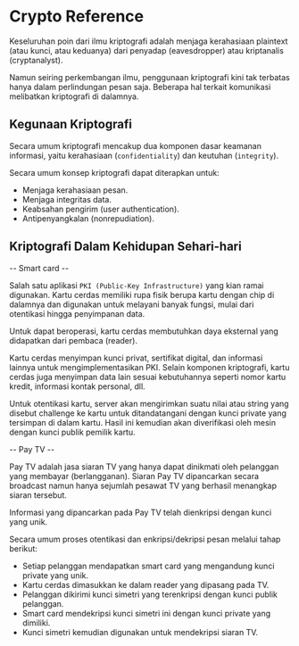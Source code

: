 # Crypto Reference

Keseluruhan poin dari ilmu kriptografi adalah menjaga kerahasiaan plaintext (atau kunci, atau keduanya) dari penyadap (eavesdropper) atau kriptanalis (cryptanalyst).

Namun seiring perkembangan ilmu, penggunaan kriptografi kini tak terbatas hanya dalam perlindungan pesan saja. Beberapa hal terkait komunikasi melibatkan kriptografi di dalamnya. 

## Kegunaan Kriptografi

Secara umum kriptografi mencakup dua komponen dasar keamanan informasi, yaitu kerahasiaan (`confidentiality`) dan keutuhan (`integrity`).

Secara umum konsep kriptografi dapat diterapkan untuk:

* Menjaga kerahasiaan pesan.
* Menjaga integritas data.
* Keabsahan pengirim (user authentication).
* Antipenyangkalan (nonrepudiation).

## Kriptografi Dalam Kehidupan Sehari-hari

-- Smart card --

Salah satu aplikasi `PKI (Public-Key Infrastructure)` yang kian ramai digunakan. Kartu cerdas memiliki rupa fisik berupa kartu dengan chip di dalamnya dan digunakan untuk melayani banyak fungsi, mulai dari otentikasi hingga penyimpanan data.

Untuk dapat beroperasi, kartu cerdas membutuhkan daya eksternal yang didapatkan dari pembaca (reader).

Kartu cerdas menyimpan kunci privat, sertifikat digital, dan informasi lainnya untuk mengimplementasikan PKI. Selain komponen kriptografi, kartu cerdas juga menyimpan data lain sesuai kebutuhannya seperti nomor kartu kredit, informasi kontak personal, dll.

Untuk otentikasi kartu, server akan mengirimkan suatu nilai atau string yang disebut challenge ke kartu untuk ditandatangani dengan kunci private yang tersimpan di dalam kartu. Hasil ini kemudian akan diverifikasi oleh mesin dengan kunci publik pemilik kartu.

-- Pay TV --

Pay TV adalah jasa siaran TV yang hanya dapat dinikmati oleh pelanggan yang membayar (berlangganan). Siaran Pay TV dipancarkan secara broadcast namun hanya sejumlah pesawat TV yang berhasil menangkap siaran tersebut.

Informasi yang dipancarkan pada Pay TV telah dienkripsi dengan kunci yang unik.

Secara umum proses otentikasi dan enkripsi/dekripsi pesan melalui tahap berikut:

- Setiap pelanggan mendapatkan smart card yang mengandung kunci private yang unik.
- Kartu cerdas dimasukkan ke dalam reader yang dipasang pada TV.
- Pelanggan dikirimi kunci simetri yang terenkripsi dengan kunci publik pelanggan.
- Smart card mendekripsi kunci simetri ini dengan kunci private yang dimiliki.
- Kunci simetri kemudian digunakan untuk mendekripsi siaran TV.

